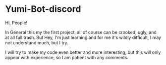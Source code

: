 # Yumi-Bot-discord

Hi, People!

In General this my the first project, all of course can be crooked, ugly, and at all full trash. But Hey, I'm just learning and for me it's wildly difficult, I may not understand much, but I try.

I will try to make my code even better and more interesting, but this will only appear with experience, so I am patient with any comments.
